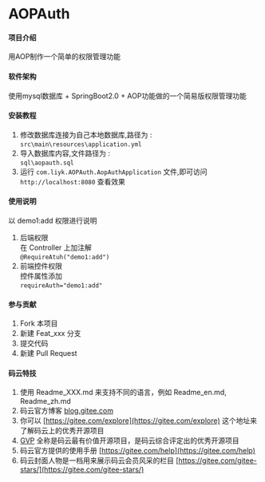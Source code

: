 # AOPAuth

#### 项目介绍
用AOP制作一个简单的权限管理功能

#### 软件架构
使用mysql数据库 + SpringBoot2.0 + AOP功能做的一个简易版权限管理功能


#### 安装教程

1. 修改数据库连接为自己本地数据库,路径为 :  
`src\main\resources\application.yml`
2. 导入数据库内容,文件路径为 :   
`sql\aopauth.sql`
3. 运行 `com.liyk.AOPAuth.AopAuthApplication` 文件,即可访问  
`http://localhost:8080` 查看效果

#### 使用说明
 以 demo1:add 权限进行说明  
1. 后端权限  
在 Controller 上加注解  
`@RequireAtuh("demo1:add")`  
2. 前端控件权限  
控件属性添加  
`requireAuth="demo1:add" `   

#### 参与贡献

1. Fork 本项目
2. 新建 Feat_xxx 分支
3. 提交代码
4. 新建 Pull Request


#### 码云特技

1. 使用 Readme\_XXX.md 来支持不同的语言，例如 Readme\_en.md, Readme\_zh.md
2. 码云官方博客 [blog.gitee.com](https://blog.gitee.com)
3. 你可以 [https://gitee.com/explore](https://gitee.com/explore) 这个地址来了解码云上的优秀开源项目
4. [GVP](https://gitee.com/gvp) 全称是码云最有价值开源项目，是码云综合评定出的优秀开源项目
5. 码云官方提供的使用手册 [https://gitee.com/help](https://gitee.com/help)
6. 码云封面人物是一档用来展示码云会员风采的栏目 [https://gitee.com/gitee-stars/](https://gitee.com/gitee-stars/)